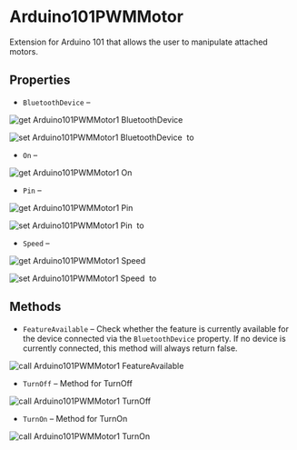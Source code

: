 # Arduino101PWMMotor

Extension for Arduino 101 that allows the user to manipulate attached motors.

## Properties

+ <a name="BluetoothDevice"></a>`BluetoothDevice` – 


![get Arduino101PWMMotor1 BluetoothDevice ](blocks/Arduino101PWMMotor.BluetoothDevice_getter.svg)


![set Arduino101PWMMotor1 BluetoothDevice  to](blocks/Arduino101PWMMotor.BluetoothDevice_setter.svg)

+ <a name="On"></a>`On` – 


![get Arduino101PWMMotor1 On ](blocks/Arduino101PWMMotor.On_getter.svg)

+ <a name="Pin"></a>`Pin` – 


![get Arduino101PWMMotor1 Pin ](blocks/Arduino101PWMMotor.Pin_getter.svg)


![set Arduino101PWMMotor1 Pin  to](blocks/Arduino101PWMMotor.Pin_setter.svg)

+ <a name="Speed"></a>`Speed` – 


![get Arduino101PWMMotor1 Speed ](blocks/Arduino101PWMMotor.Speed_getter.svg)


![set Arduino101PWMMotor1 Speed  to](blocks/Arduino101PWMMotor.Speed_setter.svg)

## Methods

+ <a name="FeatureAvailable"></a>`FeatureAvailable` – Check whether the feature is currently available for the device connected via the
 <code>BluetoothDevice</code> property. If no device is currently connected, this method will
 always return false.

![call Arduino101PWMMotor1 FeatureAvailable](blocks/Arduino101PWMMotor.FeatureAvailable.svg)

+ <a name="TurnOff"></a>`TurnOff` – Method for TurnOff

![call Arduino101PWMMotor1 TurnOff](blocks/Arduino101PWMMotor.TurnOff.svg)

+ <a name="TurnOn"></a>`TurnOn` – Method for TurnOn

![call Arduino101PWMMotor1 TurnOn](blocks/Arduino101PWMMotor.TurnOn.svg)


